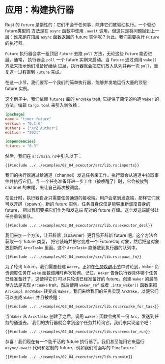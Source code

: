# 应用：构建执行器

Rust 的 `Future` 是惰性的：它们不会干任何事，除非它们被驱动执行。一个驱动future类型的 方法是在 `async` 函数中使用 `.await` 调用，但这只是将问题抛到上一层：谁来跑在顶层 `async` 函数返回的 future 实例呢？为此，我们需要执行 `Future` 的执行器。

`Future` 执行器会拿一组顶层 `Future` 去跑 `poll` 方法，无论这些 `Future` 能否进展。通常， 执行器会 `poll` 一个 future 实例来启动。当 `Future` 通过调用 `wake()` 方法来指示他们准备好继续 进展，执行器就会把它们放入队列并再一次 `poll`，重复这一过程直到 `Future` 完成。

在这一小节，我们要写一个我们的简单执行器，能够并发地运行大量的顶层 future 实例。

这个例子中，我们依赖 `futures` 库的 `ArcWake` trait, 它提供了简便的构造 `Waker` 的方法。编辑 `Cargo.toml` 来引入新依赖：

```toml
[package]
name = "timer_future"
version = "0.1.0"
authors = ["XYZ Author"]
edition = "2021"

[dependencies]
futures = "0.3"
```

然后，我们在 `src/main.rs`中引入以下：

```rust,ignore
{{#include ../../examples/02_04_executor/src/lib.rs:imports}}
```

我们的执行器通过给通道（channel）发送任务来工作。执行器会从通道中拉取事件并执行它们。当 一个任务准备好进一步工作（被唤醒了）时，它会被放到 channel 的末尾，来让自己再次被调度。

在设计时，执行器自身只需要任务通道的接收端。用户会拿到发送端，那样它们就可以开辟（spawn） 新的 future 实例。任务自身仅仅是能够重新调度自身的 future， 所以我们要把它们作为和发送端 配对的 future 存储。这个发送端能够让任务重新排队。

```rust,ignore
{{#include ../../examples/02_04_executor/src/lib.rs:executor_decl}}
```

我们来加一个方法，让开辟器（spawner）更容易开辟新 future 吧。这个方法会获取一个 future 类型， 把它装箱并把它变成一个 FutureObj 对象，然后把这对象放到新的 `Arc<Task>` 里面。这个 `Arc<Task>` 能够放到执行器的队列中。

```rust,ignore
{{#include ../../examples/02_04_executor/src/lib.rs:spawn_fn}}
```

为了轮询 future，我们需要创建 `Waker`。正如在[任务唤醒小节]中讨论到，`Waker` 负责调度任务在 `wake` 函数调用时再次轮询。记住，`Waker` 告诉执行器具体哪个任务已经准备好了，这使得它们 可以只轮询已经准备好的 future。创建 `Waker` 的最简单方法是实现 `ArcWake` trait，然后使用  `waker_ref` 或者 `.into_waker()` 函数来把 `Arc<impl ArcWake>` 转变成 `Waker`。我们来给我们的任务实现 `ArcWake`，以便它们可以变成 `Waker` 并且被唤醒：

```rust,ignore
{{#include ../../examples/02_04_executor/src/lib.rs:arcwake_for_task}}
```

当 `Waker` 从 `Arc<Task>` 创建了之后，调用 `wake()` 函数会拷贝一份 `Arc`，发送到任务的通道去。 我们的执行器就会拿到这个任务并轮询它。我们来实现这个吧：

```rust,ignore
{{#include ../../examples/02_04_executor/src/lib.rs:executor_run}}
```

恭喜！我们现在有一个能干活的 future 执行器了。我们甚至能用它来运行 `async/.await` 代码和定制的 future，例如我们前面写的 `TimeFuture`：

```rust,edition2018,ignore
{{#include ../../examples/02_04_executor/src/lib.rs:main}}
```


[任务唤醒小节]: ./03_wakeups.md